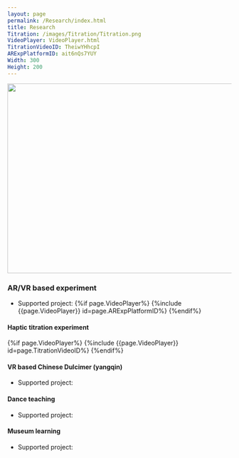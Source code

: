 ```yaml
---
layout: page
permalink: /Research/index.html
title: Research
Titration: /images/Titration/Titration.png
VideoPlayer: VideoPlayer.html
TitrationVideoID: TheiwYHhcpI
ARExpPlatformID: ait6nQs7YUY
Width: 300
Height: 200
---
```



<img src="{{page.Titration}}"  width="568" height="426" class="img-shadow">


### AR/VR based experiment
- Supported project:
{%if page.VideoPlayer%}
    {%include {{page.VideoPlayer}} id=page.ARExpPlatformID%}
{%endif%}
#### Haptic titration experiment
{%if page.VideoPlayer%}
{%include {{page.VideoPlayer}} id=page.TitrationVideoID%}
{%endif%}
#### VR based Chinese Dulcimer (yangqin)
- Supported project:
#### Dance teaching
- Supported project:
#### Museum learning
- Supported project: